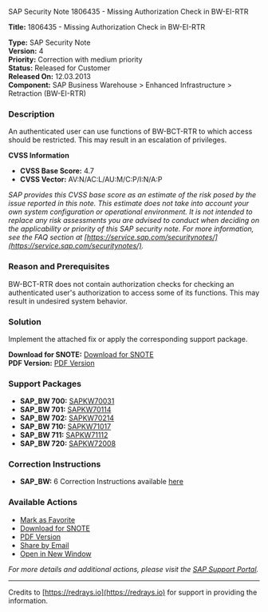 SAP Security Note 1806435 - Missing Authorization Check in BW-EI-RTR

**Title:** 1806435 - Missing Authorization Check in BW-EI-RTR

**Type:** SAP Security Note  
**Version:** 4  
**Priority:** Correction with medium priority  
**Status:** Released for Customer  
**Released On:** 12.03.2013  
**Component:** SAP Business Warehouse > Enhanced Infrastructure > Retraction (BW-EI-RTR)

### Description
An authenticated user can use functions of BW-BCT-RTR to which access should be restricted. This may result in an escalation of privileges.

**CVSS Information**  
- **CVSS Base Score:** 4.7  
- **CVSS Vector:** AV:N/AC:L/AU:M/C:P/I:N/A:P

*SAP provides this CVSS base score as an estimate of the risk posed by the issue reported in this note. This estimate does not take into account your own system configuration or operational environment. It is not intended to replace any risk assessments you are advised to conduct when deciding on the applicability or priority of this SAP security note. For more information, see the FAQ section at [https://service.sap.com/securitynotes/](https://service.sap.com/securitynotes/).*

### Reason and Prerequisites
BW-BCT-RTR does not contain authorization checks for checking an authenticated user's authorization to access some of its functions. This may result in undesired system behavior.

### Solution
Implement the attached fix or apply the corresponding support package.

**Download for SNOTE:** [Download for SNOTE](https://notesdownloads.sap.com/note/0040000010671412017)  
**PDF Version:** [PDF Version](https://userapps.support.sap.com/sap/support/sfm/notes/print/0001806435?language=en-US&token=290CB85C271458C7346F5FD9BA0E4AB7)

### Support Packages
- **SAP_BW 700:** [SAPKW70031](https://me.sap.com/supportpackage/SAPKW70031)
- **SAP_BW 701:** [SAPKW70114](https://me.sap.com/supportpackage/SAPKW70114)
- **SAP_BW 702:** [SAPKW70214](https://me.sap.com/supportpackage/SAPKW70214)
- **SAP_BW 710:** [SAPKW71017](https://me.sap.com/supportpackage/SAPKW71017)
- **SAP_BW 711:** [SAPKW71112](https://me.sap.com/supportpackage/SAPKW71112)
- **SAP_BW 720:** [SAPKW72008](https://me.sap.com/supportpackage/SAPKW72008)

### Correction Instructions
- **SAP_BW:** 6 Correction Instructions available [here](https://me.sap.com/corrins/0001806435/30)

### Available Actions
- [Mark as Favorite](#)
- [Download for SNOTE](https://notesdownloads.sap.com/note/0040000010671412017)
- [PDF Version](https://userapps.support.sap.com/sap/support/sfm/notes/print/0001806435?language=en-US&token=290CB85C271458C7346F5FD9BA0E4AB7)
- [Share by Email](#)
- [Open in New Window](#)

*For more details and additional actions, please visit the [SAP Support Portal](https://me.sap.com/).*

---

Credits to [https://redrays.io](https://redrays.io) for support in providing the information.